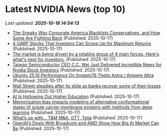 # Latest NVIDIA News (top 10)
_Last updated: **2025-10-18 14:54:13**_

- [The Sneaky Way Corporate America Blacklists Conservatives, and How Some Are Fighting Back](https://www.dailysignal.com/2025/10/17/sneaky-way-corporate-america-blacklists-conservatives-how-some-fighting-back/) (Published: 2025-10-17)
- [4 GARP Stocks That Investors Can Scoop Up for Maximum Returns](https://finance.yahoo.com/news/4-garp-stocks-investors-scoop-144900923.html) (Published: 2025-10-17)
- [The market is being driven by a rotating group of 4 main forces. Here's what's next for investors.](https://www.businessinsider.com/stock-market-outlook-analysis-forces-explained-trump-trade-rate-cuts-2025-10) (Published: 2025-10-17)
- [Taiwan Semiconductor CEO C.C. Wei Just Delivered Incredible News for Nvidia Stock Investors](https://biztoc.com/x/ba4f1f45ddca367f) (Published: 2025-10-17)
- [Ubuntu 25.10 Performance On System76 Thelio Astra / Ampere Altra](https://www.phoronix.com/review/ubuntu-2510-arm64) (Published: 2025-10-17)
- [Wall Street steadies after its slide as banks recover some of their losses](https://www.bostonherald.com/2025/10/17/stock-market-banks-report-profits/) (Published: 2025-10-17)
- [AI Is Hollowing Out Higher Education](https://www.project-syndicate.org/commentary/ai-will-not-save-higher-education-but-may-destroy-it-by-olivia-guest-and-iris-van-rooij-2025-10) (Published: 2025-10-17)
- [Memorization bias impacts modeling of alternative conformational states of solute carrier membrane proteins with methods from deep learning](https://journals.plos.org/ploscompbiol/article?id=10.1371/journal.pcbi.1013590) (Published: 2025-10-17)
- [What’s up with… T&M M&A, GTT, Telia](https://www.telecomtv.com/content/access-evolution/what-s-up-with-t-m-m-a-gtt-telia-54097/) (Published: 2025-10-17)
- [OpenAI’s Deals With Broadcom and AMD Show How Big AI Market Can Be](https://finance.yahoo.com/news/openai-deals-broadcom-amd-show-134707466.html) (Published: 2025-10-17)
